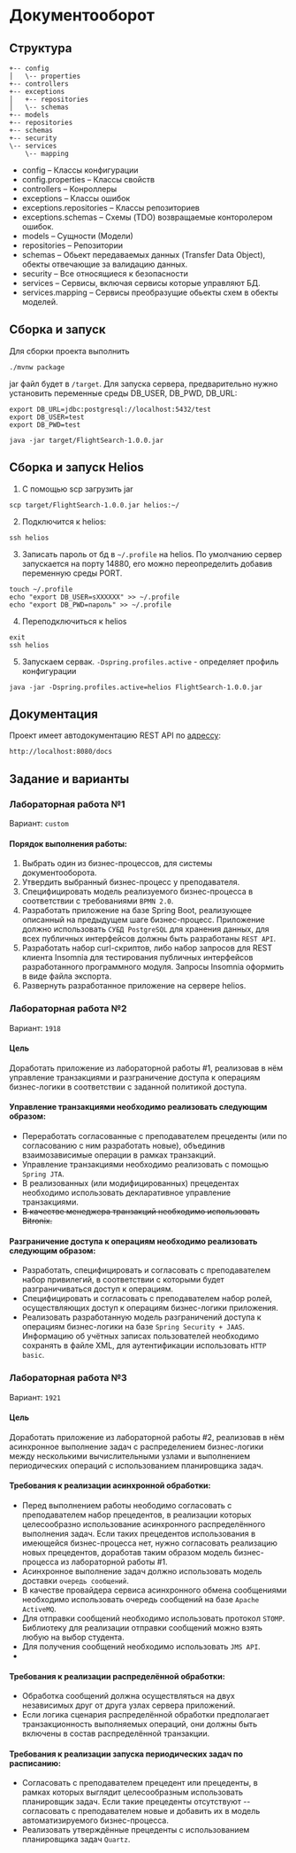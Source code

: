 # Документооборот
## Структура
```text
+-- config    
│   \-- properties
+-- controllers
+-- exceptions
│   +-- repositories
│   \-- schemas
+-- models
+-- repositories
+-- schemas
+-- security
\-- services
    \-- mapping

```
- config – Классы конфигурации
- config.properties – Классы свойств
- controllers – Конроллеры
- exceptions – Классы ошибок
- exceptions.repositories – Классы репозиториев
- exceptions.schemas – Схемы (TDO) возвращаемые конторолером ошибок.
- models – Сущности (Модели)
- repositories – Репозитории
- schemas – Обьект передаваемых данных (Transfer Data Object),
обекты отвечающие за валидацию данных.
- security – Все относящиеся к безопасности
- services – Сервисы, включая сервисы которые управляют БД.
- services.mapping – Сервисы преобразущие обьекты схем в обекты моделей.
## Сборка и запуск
Для сборки проекта выполнить
```shell
./mvnw package
```
jar файл будет в `/target`. Для запуска сервера, 
предварительно нужно установить переменные среды DB_USER, DB_PWD, DB_URL:
```shell
export DB_URL=jdbc:postgresql://localhost:5432/test
export DB_USER=test
export DB_PWD=test

java -jar target/FlightSearch-1.0.0.jar
```
## Сборка и запуск Helios
1. C помощью scp загрузить jar
```shell
scp target/FlightSearch-1.0.0.jar helios:~/
```
2. Подключится к helios:
```shell
ssh helios
```
3. Записать пароль от бд в `~/.profile` на helios. 
По умолчанию сервер запускается на порту 14880, 
его можно переопределить добавив переменную среды PORT.
```shell
touch ~/.profile
echo "export DB_USER=sXXXXXX" >> ~/.profile
echo "export DB_PWD=пароль" >> ~/.profile
```
4. Переподключиться к helios
```shell
exit
ssh helios
```
5. Запускаем сервак. `-Dspring.profiles.active` - определяет профиль конфигурации
```shell
java -jar -Dspring.profiles.active=helios FlightSearch-1.0.0.jar
```
## Документация
Проект имеет автодокументацию REST API по [адрессу](http://localhost:8080/docs):
```text
http://localhost:8080/docs
```

## Задание и варианты
### Лабораторная работа №1
Вариант: `custom`
#### Порядок выполнения работы:
1. Выбрать один из бизнес-процессов, для системы документооборота.
2. Утвердить выбранный бизнес-процесс у преподавателя.
3. Специфицировать модель реализуемого бизнес-процесса в соответствии с требованиями `BPMN 2.0`.
4. Разработать приложение на базе Spring Boot, реализующее описанный на предыдущем шаге бизнес-процесс. 
Приложение должно использовать `СУБД PostgreSQL` для хранения данных, 
для всех публичных интерфейсов должны быть разработаны `REST API`.
5. Разработать набор curl-скриптов, либо набор запросов для REST клиента Insomnia для тестирования 
публичных интерфейсов разработанного программного модуля. Запросы Insomnia оформить в виде файла экспорта.
6. Развернуть разработанное приложение на сервере helios.

### Лабораторная работа №2
Вариант: `1918`
#### Цель
Доработать приложение из лабораторной работы #1, 
реализовав в нём управление транзакциями и 
разграничение доступа к операциям бизнес-логики в соответствии 
с заданной политикой доступа.
#### Управление транзакциями необходимо реализовать следующим образом:
* Переработать согласованные с преподавателем прецеденты (или по согласованию с ним разработать новые), 
объединив взаимозависимые операции в рамках транзакций.
* Управление транзакциями необходимо реализовать с помощью `Spring JTA`.
* В реализованных (или модифицированных) прецедентах необходимо использовать декларативное управление транзакциями.
* ~~В качестве менеджера транзакций необходимо использовать Bitronix.~~
#### Разграничение доступа к операциям необходимо реализовать следующим образом:

* Разработать, специфицировать и согласовать с преподавателем набор привилегий, 
в соответствии с которыми будет разграничиваться доступ к операциям.
* Специфицировать и согласовать с преподавателем набор ролей, осуществляющих доступ к операциям бизнес-логики приложения.
* Реализовать разработанную модель разграничений доступа к операциям бизнес-логики на базе `Spring Security + JAAS`. 
Информацию об учётных записах пользователей необходимо сохранять в файле XML, для аутентификации использовать `HTTP basic`.

### Лабораторная работа №3
Вариант: `1921`
#### Цель
Доработать приложение из лабораторной работы #2, реализовав в нём асинхронное выполнение задач с 
распределением бизнес-логики между несколькими вычислительными узлами и выполнением периодических 
операций с использованием планировщика задач.

#### Требования к реализации асинхронной обработки:
* Перед выполнением работы неободимо согласовать с преподавателем набор прецедентов, 
в реализации которых целесообразно использование асинхронного распределённого выполнения задач. 
Если таких прецедентов использования в имеющейся бизнес-процесса нет, 
нужно согласовать реализацию новых прецедентов, 
доработав таким образом модель бизнес-процесса из лабораторной работы #1.
* Асинхронное выполнение задач должно использовать модель доставки `очередь сообщений`.
* В качестве провайдера сервиса асинхронного обмена сообщениями необходимо использовать очередь сообщений 
на базе `Apache ActiveMQ`.
* Для отправки сообщений необходимо использовать протокол `STOMP`. 
Библиотеку для реализации отправки сообщений можно взять любую на выбор студента.
* Для получения сообщений необходимо использовать `JMS API`.
* 
#### Требования к реализации распределённой обработки:
* Обработка сообщений должна осуществляться на двух независимых друг от друга узлах сервера приложений.
* Если логика сценария распределённой обработки предполагает транзакционность выполняемых операций,
они должны быть включены в состав распределённой транзакции.

#### Требования к реализации запуска периодических задач по расписанию:
* Согласовать с преподавателем прецедент или прецеденты, 
в рамках которых выглядит целесообразным использовать планировщик задач. 
Если такие прецеденты отсутствуют -- согласовать с преподавателем новые и добавить их в модель автоматизируемого 
бизнес-процесса.
* Реализовать утверждённые прецеденты с использованием планировщика задач `Quartz`.

